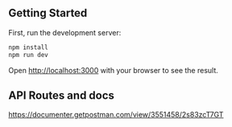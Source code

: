 ## Getting Started

First, run the development server:

```bash
npm install
npm run dev
```

Open [http://localhost:3000](http://localhost:3000) with your browser to see the result.

## API Routes and docs

https://documenter.getpostman.com/view/3551458/2s83zcT7GT